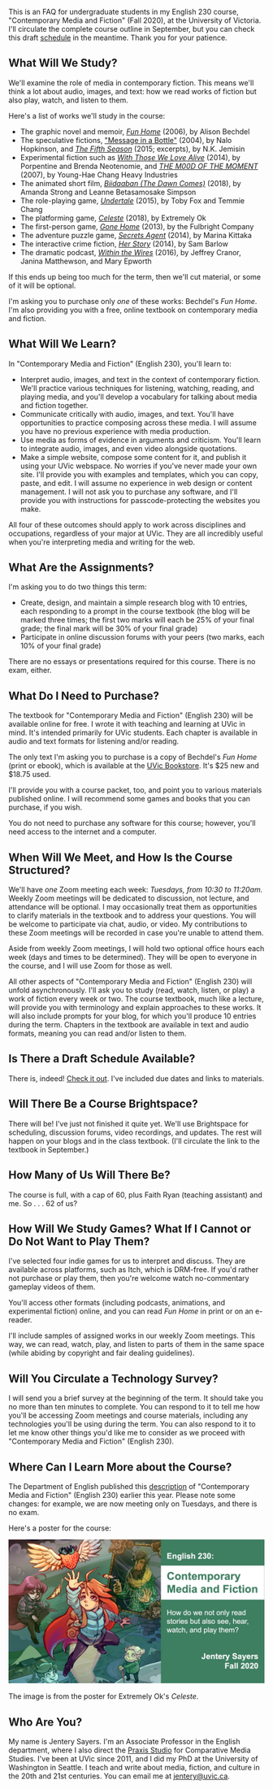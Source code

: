 This is an FAQ for undergraduate students in my English 230 course, "Contemporary Media and Fiction" (Fall 2020), at the University of Victoria. I'll circulate the complete course outline in September, but you can check this draft [schedule](schedule.html) in the meantime. Thank you for your patience.  

## What Will We Study? 

We'll examine the role of media in contemporary fiction. This means we'll think a lot about audio, images, and text: how we read works of fiction but also play, watch, and listen to them. 

Here's a list of works we'll study in the course:

* The graphic novel and memoir, [*Fun Home*](http://www.houghtonmifflinbooks.com/booksellers/press_release/bechdel/) (2006), by Alison Bechdel 
* The speculative fictions, ["Message in a Bottle"](https://tachyonpublications.com/product/falling-love-hominids/) (2004), by Nalo Hopkinson, and [*The Fifth Season*](https://www.orbitbooks.net/orbit-excerpts/the-fifth-season/) (2015; excerpts), by N.K. Jemisin  
* Experimental fiction such as [*With Those We Love Alive*](http://collection.eliterature.org/3/work.html?work=with-those-we-love-alive) (2014), by Porpentine and Brenda Neotenomie, and [*THE M00D OF THE MOMENT*](https://www.yhchang.com/THE_MOOD_OF_THE_MOMENT_V.html) (2007), by Young-Hae Chang Heavy Industries
* The animated short film, [*Biidaaban (The Dawn Comes)*](https://www.youtube.com/watch?v=vWjnYKyiUB8) (2018), by Amanda Strong and Leanne Betasamosake Simpson 
* The role-playing game, [*Undertale*](https://undertale.com/) (2015), by Toby Fox and Temmie Chang
* The platforming game, [*Celeste*](http://www.celestegame.com/) (2018), by Extremely Ok
* The first-person game, [*Gone Home*](https://gonehome.game/) (2013), by the Fulbright Company 
* The adventure puzzle game, [*Secrets Agent*](https://even-kei.itch.io/secrets-agent) (2014), by Marina Kittaka 
* The interactive crime fiction, [*Her Story*](http://www.herstorygame.com/about/) (2014), by Sam Barlow 
* The dramatic podcast, [*Within the Wires*](http://www.nightvalepresents.com/withinthewires) (2016), by Jeffrey Cranor, Janina Matthewson, and Mary Epworth 

If this ends up being too much for the term, then we'll cut material, or some of it will be optional. 

I'm asking you to purchase only *one* of these works: Bechdel's *Fun Home*. I'm also providing you with a free, online textbook on contemporary media and fiction.

## What Will We Learn? 

In "Contemporary Media and Fiction" (English 230),  you'll learn to: 

* Interpret audio, images, and text in the context of contemporary fiction. We'll practice various techniques for listening, watching, reading, and playing media, and you'll develop a vocabulary for talking about media and fiction together.  
* Communicate critically with audio, images, and text. You'll have opportunities to practice composing across these media. I will assume you have no previous experience with media production.  
* Use media as forms of evidence in arguments and criticism. You'll learn to integrate audio, images, and even video alongside quotations. 
* Make a simple website, compose some content for it, and publish it using your UVic webspace. No worries if you've never made your own site. I'll provide you with examples and templates, which you can copy, paste, and edit. I will assume no experience in web design or content management. I will not ask you to purchase any software, and I'll provide you with instructions for passcode-protecting the websites you make. 

All four of these outcomes should apply to work across disciplines and occupations, regardless of your major at UVic. They are all incredibly useful when you're interpreting media and writing for the web.

## What Are the Assignments? 

I'm asking you to do two things this term: 

* Create, design, and maintain a simple research blog with 10 entries, each responding to a prompt in the course textbook (the blog will be marked three times; the first two marks will each be 25% of your final grade; the final mark will be 30% of your final grade) 
* Participate in online discussion forums with your peers (two marks, each 10% of your final grade)

There are no essays or presentations required for this course. There is no exam, either. 

## What Do I Need to Purchase? 

The textbook for "Contemporary Media and Fiction" (English 230) will be available online for free. I wrote it with teaching and learning at UVic in mind. It's intended primarily for UVic students. Each chapter is available in audio and text formats for listening and/or reading. 

The only text I'm asking you to purchase is a copy of Bechdel's *Fun Home* (print or ebook), which is available at the [UVic Bookstore](https://www.uvicbookstore.ca/text/book/9780618871711?course_id=10001). It's $25 new and $18.75 used. 

I'll provide you with a course packet, too, and point you to various materials published online. I will recommend some games and books that you can purchase, if you wish.

You do not need to purchase any software for this course; however, you'll need access to the internet and a computer. 

## When Will We Meet, and How Is the Course Structured? 

We'll have *one* Zoom meeting each week: *Tuesdays, from 10:30 to 11:20am.* Weekly Zoom meetings will be dedicated to discussion, not lecture, and attendance will be optional. I may occasionally treat them as opportunities to clarify materials in the textbook and to address your questions. You will be welcome to participate via chat, audio, or video. My contributions to these Zoom meetings will be recorded in case you're unable to attend them.  

Aside from weekly Zoom meetings, I will hold two optional office hours each week (days and times to be determined). They will be open to everyone in the course, and I will use Zoom for those as well.  

All other aspects of "Contemporary Media and Fiction" (English 230) will unfold asynchronously. I'll ask you to study (read, watch, listen, or play) a work of fiction every week or two. The course textbook, much like a lecture, will provide you with terminology and explain approaches to these works. It will also include prompts for your blog, for which you'll produce 10 entries during the term. Chapters in the textbook are available in text and audio formats, meaning you can read and/or listen to them.  

## Is There a Draft Schedule Available? 

There is, indeed! [Check it out](schedule.html). I've included due dates and links to materials. 

## Will There Be a Course Brightspace? 

There will be! I've just not finished it quite yet. We'll use Brightspace for scheduling, discussion forums, video recordings, and updates. The rest will happen on your blogs and in the class textbook. (I'll circulate the link to the textbook in September.) 

## How Many of Us Will There Be? 

The course is full, with a cap of 60, plus Faith Ryan (teaching assistant) and me. So . . . 62 of us? 

## How Will We Study Games? What If I Cannot or Do Not Want to Play Them?  

I've selected four indie games for us to interpret and discuss. They are available across platforms, such as Itch, which is DRM-free. If you'd rather not purchase or play them, then you're welcome watch no-commentary gameplay videos of them. 

You'll access other formats (including podcasts, animations, and experimental fiction) online, and you can read *Fun Home* in print or on an e-reader.

I'll include samples of assigned works in our weekly Zoom meetings. This way, we can read, watch, play, and listen to parts of them in the same space (while abiding by copyright and fair dealing guidelines).  

## Will You Circulate a Technology Survey? 

I will send you a brief survey at the beginning of the term. It should take you no more than ten minutes to complete. You can respond to it to tell me how you'll be accessing Zoom meetings and course materials, including any technologies you'll be using during the term. You can also respond to it to let me know other things you'd like me to consider as we proceed with "Contemporary Media and Fiction" (English 230). 

## Where Can I Learn More about the Course? 

The Department of English published this [description](https://www.uvic.ca/humanities/english/assets/docs/Course%20Descriptions/230-sayers--fall-2020.pdf) of "Contemporary Media and Fiction" (English 230) earlier this year. Please note some changes: for example, we are now meeting only on Tuesdays, and there is no exam. 

Here's a poster for the course: 

![Poster](230.jpg)

The image is from the poster for Extremely Ok's *Celeste*. 

## Who Are You? 

My name is Jentery Sayers. I'm an Associate Professor in the English department, where I also direct the [Praxis Studio](https://uvicpraxis.github.io/) for Comparative Media Studies. I've been at UVic since 2011, and I did my PhD at the University of Washington in Seattle. I teach and write about media, fiction, and culture in the 20th and 21st centuries. You can email me at [jentery@uvic.ca](mailto:jentery@uvic.ca). 
